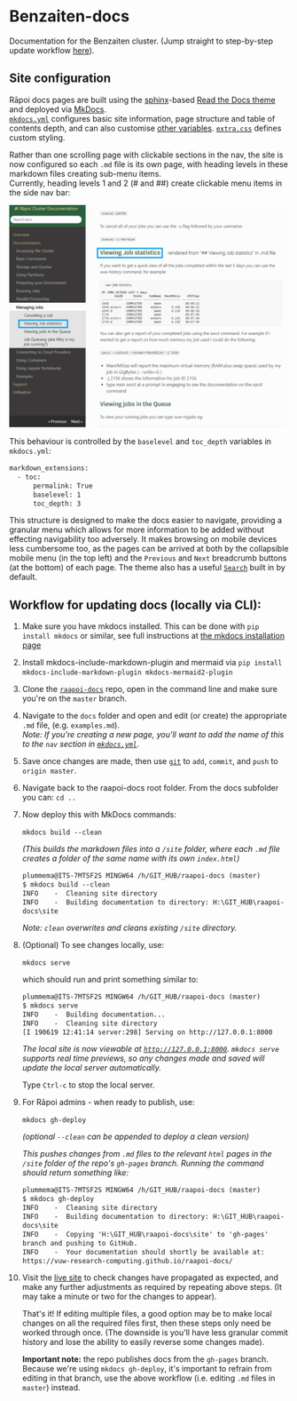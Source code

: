 # Benzaiten-docs
Documentation for the Benzaiten cluster. (Jump straight to step-by-step update workflow <a href="https://github.com/vuw-research-computing/raapoi-docs#workflow-for-updating-docs-locally-via-cli">here</a>).

## Site configuration

Rāpoi docs pages are built using the <a href="http://127.0.0.1:8000">sphinx</a>-based <a href="https://docs.readthedocs.io/en/stable/intro/getting-started-with-sphinx.html">Read the Docs theme</a> and deployed via <a href="https://www.mkdocs.org/">MkDocs</a>. <br><a href="https://github.com/vuw-research-computing/raapoi-docs/blob/master/mkdocs.yml">```mkdocs.yml```</a> configures basic site information, page structure and table of contents depth, and can also customise <a href="https://www.mkdocs.org/user-guide/configuration/">other variables</a>. <a href="https://github.com/vuw-research-computing/raapoi-docs/blob/master/extra.css">```extra.css```</a> defines custom styling.

Rather than one scrolling page with clickable sections in the nav, the site is now configured so each ```.md``` file is its own page,  with heading levels in these markdown files creating sub-menu items. <br>
Currently, heading levels 1 and 2 (# and ##) create clickable menu items in the side nav bar:

![Menu levels example](docs/img/Menu_structure.png)

This behaviour is controlled by the ```baselevel``` and ```toc_depth``` variables in ```mkdocs.yml```:
```
markdown_extensions:
  - toc:
      permalink: True
      baselevel: 1
      toc_depth: 3
```

This structure is designed to make the docs easier to navigate, providing a granular menu which allows for more information to be added without effecting navigability too adversely. It makes browsing on mobile devices less cumbersome too, as the pages can be arrived at both by the collapsible mobile menu (in the top left) and the ```Previous``` and ```Next``` breadcrumb buttons (at the bottom) of each page. The theme also has a useful <a href="https://vuw-research-computing.github.io/raapoi-docs/search.html?q=python">```Search```</a> built in by default. 


## Workflow for updating docs (locally via CLI):
1. Make sure you have mkdocs installed. This can be done with ```pip install mkdocs``` or similar, see full instructions at [the mkdocs installation page](https://www.mkdocs.org/#installation)

1. Install mkdocs-include-markdown-plugin and mermaid via ```pip install mkdocs-include-markdown-plugin mkdocs-mermaid2-plugin```

1. Clone the <a href="https://github.com/vuw-research-computing/raapoi-docs">```raapoi-docs```</a> repo, open in the command line and make sure you're on the ```master``` branch.

1. Navigate to the ```docs``` folder and open and edit (or create) the appropriate ```.md``` file, (e.g. ```examples.md```).
	<br>_Note: If you're creating a new page, you'll want to add the name of this to the ```nav``` section in <a href="https://github.com/vuw-research-computing/raapoi-docs/blob/master/mkdocs.yml">```mkdocs.yml```</a>_.

1. Save once changes are made, then use <a href="https://git-scm.com/docs">```git```</a> to ```add```, ```commit```, and ```push``` to ```origin master```.

1. Navigate back to the raapoi-docs root folder.  From the docs subfolder
you can:  ```cd ..``` 

1. Now deploy this with MkDocs commands:

	```mkdocs build --clean```

	_(This builds the markdown files into a ```/site``` folder, where each ```.md``` file creates a folder of the same name with its own ```index.html```)_ 
	<br>
	```
	plummema@ITS-7MTSF2S MINGW64 /h/GIT_HUB/raapoi-docs (master)
	$ mkdocs build --clean
	INFO    -  Cleaning site directory
	INFO    -  Building documentation to directory: H:\GIT_HUB\raapoi-docs\site
	```

	_Note: ```clean``` overwrites and cleans existing ```/site``` directory._ 

1. (Optional) To see changes locally, use: 

	```mkdocs serve``` 

	which should run and print something similar to: 
	```
	plummema@ITS-7MTSF2S MINGW64 /h/GIT_HUB/raapoi-docs (master)
	$ mkdocs serve
	INFO    -  Building documentation...
	INFO    -  Cleaning site directory
	[I 190619 12:41:14 server:298] Serving on http://127.0.0.1:8000
	```
	_The local site is now viewable at <a href="http://127.0.0.1:8000">```http://127.0.0.1:8000```</a>. ```mkdocs serve``` supports real time previews, so any changes made and saved will update the local server automatically._

    Type ```Ctrl-c``` to stop the local server.

1. For Rāpoi admins - when ready to publish, use:

	```mkdocs gh-deploy``` 

	_(optional ```--clean``` can be appended to deploy a clean version)_

	_This pushes changes from ```.md``` files to the relevant ```html``` pages in the ```/site``` folder of the repo's ```gh-pages``` branch. 
	Running the command should return something like:_ 
	
	```
	plummema@ITS-7MTSF2S MINGW64 /h/GIT_HUB/raapoi-docs (master)
	$ mkdocs gh-deploy
	INFO    -  Cleaning site directory
	INFO    -  Building documentation to directory: H:\GIT_HUB\raapoi-docs\site
	INFO    -  Copying 'H:\GIT_HUB\raapoi-docs\site' to 'gh-pages' branch and pushing to GitHub.
	INFO    -  Your documentation should shortly be available at: https://vuw-research-computing.github.io/raapoi-docs/
	```
1. Visit the <a href="https://vuw-research-computing.github.io/raapoi-docs/">live site</a> to check changes have propagated as expected, and make any 	     further adjustments as required by repeating above steps. (It may take a minute or two for the changes to appear).

	That's it! If editing multiple files, a good option may be to make local changes on all the required files first, then these steps only need be worked through once. (The downside is you'll have less granular commit history and lose the ability to easily reverse some changes made).

	__Important note:__ the repo publishes docs from the ```gh-pages``` branch. Because we're using ```mkdocs gh-deploy```, it's important to refrain from editing in that branch, use the above workflow (i.e. editing ```.md``` files in ```master```) instead.

